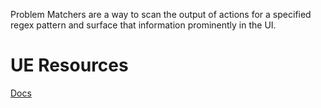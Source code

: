 
Problem Matchers are a way to scan the output of actions for a specified regex pattern and surface that information prominently in the UI.

# UE Resources
[Docs](https://github.com/actions/toolkit/blob/main/docs/problem-matchers.md)
